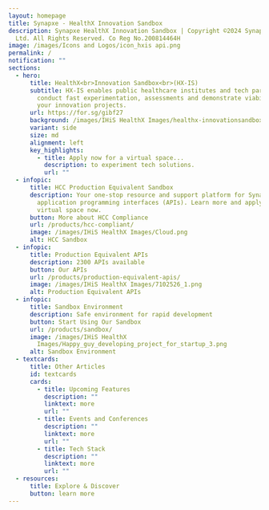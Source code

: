 ```yaml
---
layout: homepage
title: Synapxe - HealthX Innovation Sandbox
description: Synapxe HealthX Innovation Sandbox | Copyright ©2024 Synapxe Pte
  Ltd. All Rights Reserved. Co Reg No.200814464H
image: /images/Icons and Logos/icon_hxis api.png
permalink: /
notification: ""
sections:
  - hero:
      title: HealthX<br>Innovation Sandbox<br>(HX-IS)
      subtitle: HX-IS enables public healthcare institutes and tech partners to
        conduct fast experimentation, assessments and demonstrate viability of
        your innovation projects.
      url: https://for.sg/gibf27
      background: /images/IHiS HealthX Images/healthx-innovationsandbox-mainbanner 30.png
      variant: side
      size: md
      alignment: left
      key_highlights:
        - title: Apply now for a virtual space...
          description: to experiment tech solutions.
          url: ""
  - infopic:
      title: HCC Production Equivalent Sandbox
      description: Your one-stop resource and support platform for Synapxe managed
        application programming interfaces (APIs). Learn more and apply for a
        virtual space now.
      button: More about HCC Compliance
      url: /products/hcc-compliant/
      image: /images/IHiS HealthX Images/Cloud.png
      alt: HCC Sandbox
  - infopic:
      title: Production Equivalent APIs
      description: 2300 APIs available
      button: Our APIs
      url: /products/production-equivalent-apis/
      image: /images/IHiS HealthX Images/7102526_1.png
      alt: Production Equivalent APIs
  - infopic:
      title: Sandbox Environment
      description: Safe environment for rapid development
      button: Start Using Our Sandbox
      url: /products/sandbox/
      image: /images/IHiS HealthX
        Images/Happy_guy_developing_project_for_startup_3.png
      alt: Sandbox Environment
  - textcards:
      title: Other Articles
      id: textcards
      cards:
        - title: Upcoming Features
          description: ""
          linktext: more
          url: ""
        - title: Events and Conferences
          description: ""
          linktext: more
          url: ""
        - title: Tech Stack
          description: ""
          linktext: more
          url: ""
  - resources:
      title: Explore & Discover
      button: learn more
---
```

